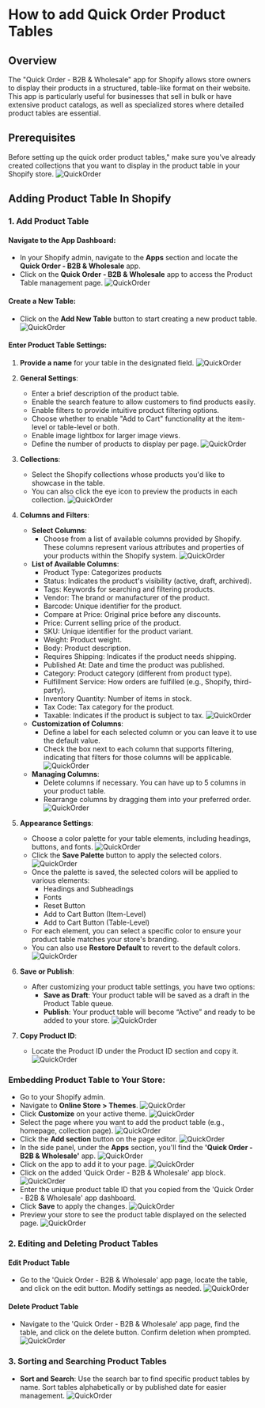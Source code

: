 # How to add Quick Order Product Tables

## Overview
The "Quick Order - B2B & Wholesale" app for Shopify allows store owners to display their products in a structured, table-like format on their website. This app is particularly useful for businesses that sell in bulk or have extensive product catalogs, as well as specialized stores where detailed product tables are essential.

## Prerequisites
Before setting up the quick order product tables," make sure you've already created collections that you want to display in the product table in your Shopify store.
![QuickOrder](/bigcommerce/images/app_collection.png)

## Adding Product Table In Shopify

### 1. Add Product Table

#### Navigate to the App Dashboard:
- In your Shopify admin, navigate to the **Apps** section and locate the **Quick Order - B2B & Wholesale** app.
- Click on the **Quick Order - B2B & Wholesale** app to access the Product Table management page.
![QuickOrder](/bigcommerce/images/Product_table1.png)
#### Create a New Table:
- Click on the **Add New Table** button to start creating a new product table.
![QuickOrder](/bigcommerce/images/Add_New.png)

#### Enter Product Table Settings:
1. **Provide a name** for your table in the designated field.
![QuickOrder](/bigcommerce/images/Product_table_Name.png)
2. **General Settings**:
   - Enter a brief description of the product table.
   - Enable the search feature to allow customers to find products easily.
   - Enable filters to provide intuitive product filtering options.
   - Choose whether to enable "Add to Cart" functionality at the item-level or table-level or both.
   - Enable image lightbox for larger image views.
   - Define the number of products to display per page.
   ![QuickOrder](/bigcommerce/images/General_Settings.png)

3. **Collections**:
   - Select the Shopify collections whose products you'd like to showcase in the table.
   - You can also click the eye icon to preview the products in each collection.
   ![QuickOrder](/bigcommerce/images/collectionScreen.png)

4. **Columns and Filters**:
   - **Select Columns**:
     - Choose from a list of available columns provided by Shopify. These columns represent various attributes and properties of your products within the Shopify system.
     ![QuickOrder](/bigcommerce/images/column&filter.png)
   - **List of Available Columns**:
     - Product Type: Categorizes products
     - Status: Indicates the product's visibility (active, draft, archived).
     - Tags: Keywords for searching and filtering products.
     - Vendor: The brand or manufacturer of the product.
     - Barcode: Unique identifier for the product.
     - Compare at Price: Original price before any discounts.
     - Price: Current selling price of the product.
     - SKU: Unique identifier for the product variant.
     - Weight: Product weight.
     - Body: Product description.
     - Requires Shipping: Indicates if the product needs shipping.
     - Published At: Date and time the product was published.
     - Category: Product category (different from product type).
     - Fulfillment Service: How orders are fulfilled (e.g., Shopify, third-party).
     - Inventory Quantity: Number of items in stock.
     - Tax Code: Tax category for the product.
     - Taxable: Indicates if the product is subject to tax.
     ![QuickOrder](/bigcommerce/images/collection2.png)
   - **Customization of Columns**:
     - Define a label for each selected column or you can leave it to use the default value.
     - Check the box next to each column that supports filtering, indicating that filters for those columns will be applicable.
     ![QuickOrder](/bigcommerce/images/collection2.png)
   - **Managing Columns**:
     - Delete columns if necessary. You can have up to 5 columns in your product table.
     - Rearrange columns by dragging them into your preferred order.
     ![QuickOrder](/bigcommerce/images/Delete.coloumn.png)

5. **Appearance Settings**:
   - Choose a color palette for your table elements, including headings, buttons, and fonts.
   ![QuickOrder](/bigcommerce/images/appearance_setting.png)
   - Click the **Save Palette** button to apply the selected colors.
   ![QuickOrder](/bigcommerce/images/APS_Save&delete.png)
   - Once the palette is saved, the selected colors will be applied to various elements:
     - Headings and Subheadings
     - Fonts
     - Reset Button
     - Add to Cart Button (Item-Level)
     - Add to Cart Button (Table-Level)
   - For each element, you can select a specific color to ensure your product table matches your store's branding.
   - You can also use **Restore Default** to revert to the default colors.
![QuickOrder](/bigcommerce/images/APS_Restore.png)
6. **Save or Publish**:
   - After customizing your product table settings, you have two options:
     - **Save as Draft**: Your product table will be saved as a draft in the Product Table queue.
     - **Publish**: Your product table will become “Active” and ready to be added to your store.
![QuickOrder](/bigcommerce/images/save&cancel.png)

7. **Copy Product ID**:
   - Locate the Product ID under the Product ID section and copy it.
![QuickOrder](/bigcommerce/images/table_idd.png)

### Embedding Product Table to Your Store:
- Go to your Shopify admin.
- Navigate to **Online Store > Themes**.
![QuickOrder](/bigcommerce/images/app_collection.png)
- Click **Customize** on your active theme.
![QuickOrder](/bigcommerce/images/app_collection.png)
- Select the page where you want to add the product table (e.g., homepage, collection page).
![QuickOrder](/bigcommerce/images/app_collection.png)
- Click the **Add section** button on the page editor.
![QuickOrder](/bigcommerce/images/app_collection.png)
- In the side panel, under the **Apps** section, you'll find the **'Quick Order - B2B & Wholesale'** app.
![QuickOrder](/bigcommerce/images/app_collection.png)
- Click on the app to add it to your page.
![QuickOrder](/bigcommerce/images/app_collection.png)
- Click on the added 'Quick Order - B2B & Wholesale' app block.
![QuickOrder](/bigcommerce/images/app_collection.png)
- Enter the unique product table ID that you copied from the 'Quick Order - B2B & Wholesale' app dashboard.
- Click **Save** to apply the changes.
![QuickOrder](/bigcommerce/images/app_collection.png)
- Preview your store to see the product table displayed on the selected page.
![QuickOrder](/bigcommerce/images/app_collection.png)

### 2. Editing and Deleting Product Tables

#### Edit Product Table
- Go to the 'Quick Order - B2B & Wholesale' app page, locate the table, and click on the edit button. Modify settings as needed.
![QuickOrder](/bigcommerce/images/app_collection.png)

#### Delete Product Table
- Navigate to the 'Quick Order - B2B & Wholesale' app page, find the table, and click on the delete button. Confirm deletion when prompted.
![QuickOrder](/bigcommerce/images/app_collection.png)

### 3. Sorting and Searching Product Tables
- **Sort and Search**: Use the search bar to find specific product tables by name. Sort tables alphabetically or by published date for easier management.
![QuickOrder](/bigcommerce/images/app_collection.png)
